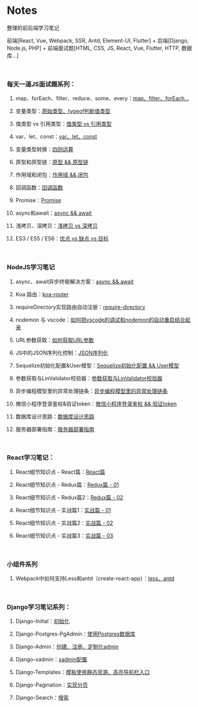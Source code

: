 # Notes

整理的前后端学习笔记

前端[React, Vue, Webpack, SSR, Antd, Element-UI, Flutter] + 后端[Django, Node.js, PHP] + 前端面试题[HTML, CSS, JS, React, Vue, Flutter, HTTP, 数据库...]

<br/>

### 每天一道JS面试题系列：
1. map、forEach、filter、reduce、some、every：[map、filter、forEach...](https://github.com/ChenxiiCheng/Notes/blob/master/每天一道JS面试题/JS-map-filter.md)

2. 变量类型：[原始类型、typeof判断值类型](https://github.com/ChenxiiCheng/Notes/blob/master/%E6%AF%8F%E5%A4%A9%E4%B8%80%E9%81%93JS%E9%9D%A2%E8%AF%95%E9%A2%98/JS%20-%20%E5%8F%98%E9%87%8F%E7%B1%BB%E5%9E%8B.md) 

3. 值类型 vs 引用类型：[值类型 vs 引用类型](https://github.com/ChenxiiCheng/Notes/blob/master/%E6%AF%8F%E5%A4%A9%E4%B8%80%E9%81%93JS%E9%9D%A2%E8%AF%95%E9%A2%98/JS%20-%20%E5%80%BC%E7%B1%BB%E5%9E%8B%20vs%20%E5%BC%95%E7%94%A8%E7%B1%BB%E5%9E%8B.md)

4. var、let、const：[var、let、const](https://github.com/ChenxiiCheng/Notes/blob/master/%E6%AF%8F%E5%A4%A9%E4%B8%80%E9%81%93JS%E9%9D%A2%E8%AF%95%E9%A2%98/JS%20-%20var%E3%80%81let%E3%80%81const%20%E5%8C%BA%E5%88%AB.md)

5. 变量类型转换：[四则运算](https://github.com/ChenxiiCheng/Notes/blob/master/%E6%AF%8F%E5%A4%A9%E4%B8%80%E9%81%93JS%E9%9D%A2%E8%AF%95%E9%A2%98/JS%20-%20%E5%8F%98%E9%87%8F%E7%B1%BB%E5%9E%8B%E8%BD%AC%E6%8D%A2.md)

6. 原型和原型链：[原型 && 原型链](https://github.com/ChenxiiCheng/Notes/blob/master/%E6%AF%8F%E5%A4%A9%E4%B8%80%E9%81%93JS%E9%9D%A2%E8%AF%95%E9%A2%98/JS%20-%20%E5%8E%9F%E5%9E%8B%E5%92%8C%E5%8E%9F%E5%9E%8B%E9%93%BE.md)

7. 作用域和闭包：[作用域 && 闭包](https://github.com/ChenxiiCheng/Notes/blob/master/%E6%AF%8F%E5%A4%A9%E4%B8%80%E9%81%93JS%E9%9D%A2%E8%AF%95%E9%A2%98/JS%20-%20%E4%BD%9C%E7%94%A8%E5%9F%9F%E5%92%8C%E9%97%AD%E5%8C%85.md)

8. 回调函数：[回调函数](https://github.com/ChenxiiCheng/Notes/blob/master/%E6%AF%8F%E5%A4%A9%E4%B8%80%E9%81%93JS%E9%9D%A2%E8%AF%95%E9%A2%98/JS%20-%20%E5%9B%9E%E8%B0%83%E5%87%BD%E6%95%B0.md)

9. Promise：[Promise](https://github.com/ChenxiiCheng/Notes/blob/master/%E6%AF%8F%E5%A4%A9%E4%B8%80%E9%81%93JS%E9%9D%A2%E8%AF%95%E9%A2%98/JS%20-%20Promise.md)

10. async和await：[async && await](https://github.com/ChenxiiCheng/Notes/blob/master/%E6%AF%8F%E5%A4%A9%E4%B8%80%E9%81%93JS%E9%9D%A2%E8%AF%95%E9%A2%98/JS%20-%20async%E5%92%8Cawait.md)

11. 浅拷贝、深拷贝：[浅拷贝 vs 深拷贝](https://github.com/ChenxiiCheng/Notes/blob/master/%E6%AF%8F%E5%A4%A9%E4%B8%80%E9%81%93JS%E9%9D%A2%E8%AF%95%E9%A2%98/JS%20-%20%E6%B5%85%E6%8B%B7%E8%B4%9D%E3%80%81%E6%B7%B1%E6%8B%B7%E8%B4%9D.md)

12. ES3 / ES5 / ES6：[优点 vs 缺点 vs 目标](https://github.com/ChenxiiCheng/Notes/blob/master/%E6%AF%8F%E5%A4%A9%E4%B8%80%E9%81%93JS%E9%9D%A2%E8%AF%95%E9%A2%98/JS%20-%20ES3ES5ES6%E4%BC%98%E7%82%B9%E7%BC%BA%E7%82%B9.md)

<br />

### NodeJS学习笔记
1. async、await异步终极解决方案：[async && await](https://github.com/ChenxiiCheng/Notes/blob/master/NodeJS%E5%AD%A6%E4%B9%A0%E7%AC%94%E8%AE%B0/async%20await%20%E5%BC%82%E6%AD%A5%E6%9C%80%E7%BB%88%E8%A7%A3%E5%86%B3%E6%96%B9%E6%A1%88.md) 

2. Koa 路由：[koa-router](https://github.com/ChenxiiCheng/Notes/blob/master/NodeJS%E5%AD%A6%E4%B9%A0%E7%AC%94%E8%AE%B0/Koa%20%E8%B7%AF%E7%94%B1.md)

3. requireDirectory实现路由自动注册：[require-directory](https://github.com/ChenxiiCheng/Notes/blob/master/NodeJS%E5%AD%A6%E4%B9%A0%E7%AC%94%E8%AE%B0/requireDirectory%E5%AE%9E%E7%8E%B0%E8%B7%AF%E7%94%B1%E8%87%AA%E5%8A%A8%E6%B3%A8%E5%86%8C.md)

4. nodemon 与 vscode：[如何把vscode的调试和nodemon的自动重启结合起来](https://github.com/ChenxiiCheng/Notes/blob/master/NodeJS%E5%AD%A6%E4%B9%A0%E7%AC%94%E8%AE%B0/nodemon%20%E4%B8%8E%20vscode.md)

5. URL参数获取：[如何获取URL参数](https://github.com/ChenxiiCheng/Notes/blob/master/NodeJS%E5%AD%A6%E4%B9%A0%E7%AC%94%E8%AE%B0/%E5%8F%82%E6%95%B0%E8%8E%B7%E5%8F%96%E4%B8%8ELinValidator%E6%A0%A1%E9%AA%8C%E5%99%A8.md)

6. JS中的JSON序列化控制：[JSON序列化](https://github.com/ChenxiiCheng/Notes/blob/master/NodeJS%E5%AD%A6%E4%B9%A0%E7%AC%94%E8%AE%B0/JS%E4%B8%AD%E7%9A%84JSON%E5%BA%8F%E5%88%97%E5%8C%96%E6%8E%A7%E5%88%B6.md)

7. Sequelize初始化配置&User模型：[Sequelize初始化配置 && User模型](https://github.com/ChenxiiCheng/Notes/blob/master/NodeJS%E5%AD%A6%E4%B9%A0%E7%AC%94%E8%AE%B0/Sequelize%E5%88%9D%E5%A7%8B%E5%8C%96%E9%85%8D%E7%BD%AE%26User%E6%A8%A1%E5%9E%8B.md)

8. 参数获取与LinValidator校验器：[参数获取与LinValidator校验器](https://github.com/ChenxiiCheng/Notes/blob/master/NodeJS%E5%AD%A6%E4%B9%A0%E7%AC%94%E8%AE%B0/%E5%8F%82%E6%95%B0%E8%8E%B7%E5%8F%96%E4%B8%8ELinValidator%E6%A0%A1%E9%AA%8C%E5%99%A8.md)

9. 异步编程模型里的异常处理链条：[异步编程模型里的异常处理链条](https://github.com/ChenxiiCheng/Notes/blob/master/NodeJS%E5%AD%A6%E4%B9%A0%E7%AC%94%E8%AE%B0/%E5%BC%82%E6%AD%A5%E7%BC%96%E7%A8%8B%E6%A8%A1%E5%9E%8B%E9%87%8C%E7%9A%84%E5%BC%82%E5%B8%B8%E5%A4%84%E7%90%86%E9%93%BE%E6%9D%A1.md)

10. 微信小程序登录鉴权&验证token：[微信小程序登录鉴权 && 验证token](https://github.com/ChenxiiCheng/Notes/blob/master/NodeJS%E5%AD%A6%E4%B9%A0%E7%AC%94%E8%AE%B0/%E5%BE%AE%E4%BF%A1%E5%B0%8F%E7%A8%8B%E5%BA%8F%E7%99%BB%E5%BD%95%E9%89%B4%E6%9D%83%26%E9%AA%8C%E8%AF%81token.md)

11. 数据库设计思路：[数据库设计思路](https://github.com/ChenxiiCheng/Notes/blob/master/NodeJS%E5%AD%A6%E4%B9%A0%E7%AC%94%E8%AE%B0/%E6%95%B0%E6%8D%AE%E5%BA%93%E8%AE%BE%E8%AE%A1%E6%80%9D%E8%B7%AF.md)

12. 服务器部署指南：[服务器部署指南](https://github.com/ChenxiiCheng/Notes/blob/master/NodeJS%E5%AD%A6%E4%B9%A0%E7%AC%94%E8%AE%B0/%E6%9C%8D%E5%8A%A1%E5%99%A8%E9%83%A8%E7%BD%B2%E6%8C%87%E5%8D%97.md)

<br/>

### React学习笔记：
1. React细节知识点 - React篇：[React篇](https://github.com/ChenxiiCheng/Notes/blob/master/React-Notes/React%E7%BB%86%E8%8A%82%E7%9F%A5%E8%AF%86%E7%82%B9%20-%20React%E7%AF%87.pdf) 

2. React细节知识点 - Redux篇：[Redux篇 - 01](https://github.com/ChenxiiCheng/Notes/blob/master/React-Notes/React%E7%BB%86%E8%8A%82%E7%9F%A5%E8%AF%86%E7%82%B9%20-%20Redux%E7%AF%87.pdf) 

3. React细节知识点 - Redux篇2：[Redux篇 - 02](https://github.com/ChenxiiCheng/Notes/blob/master/React-Notes/React%E7%BB%86%E8%8A%82%E7%9F%A5%E8%AF%86%E7%82%B9%20-%20Redux%20%E7%AF%872.pdf) 

4. React细节知识点 - 实战篇1：[实战篇 - 01](https://github.com/ChenxiiCheng/Notes/blob/master/React-Notes/React%E7%BB%86%E8%8A%82%E7%9F%A5%E8%AF%86%E7%82%B9%20-%20%E5%AE%9E%E6%88%981.pdf) 

5. React细节知识点 - 实战篇2：[实战篇 - 02](https://github.com/ChenxiiCheng/Notes/blob/master/React-Notes/React%E7%BB%86%E8%8A%82%E7%9F%A5%E8%AF%86%E7%82%B9%20-%20%E5%AE%9E%E6%88%982.pdf) 

6. React细节知识点 - 实战篇3：[实战篇 - 03](https://github.com/ChenxiiCheng/Notes/blob/master/React-Notes/React%E7%BB%86%E8%8A%82%E7%9F%A5%E8%AF%86%E7%82%B9%20-%20%E5%AE%9E%E6%88%983.pdf) 

<br/>

### 小组件系列
1. Webpack中如何支持Less和antd（create-react-app）：[less、antd](https://github.com/ChenxiiCheng/Notes/blob/master/React-Notes/Webpack%E4%B8%AD%E5%A6%82%E4%BD%95%E6%94%AF%E6%8C%81Less%E5%92%8Cantd.pdf) 


<br/>

### Django学习笔记系列：
1. Django-Initial：[初始化](https://github.com/ChenxiiCheng/Notes/blob/master/Django-Notes/Django-Initial.md) 

2. Django-Postgres-PgAdmin：[使用Postgres数据库](https://github.com/ChenxiiCheng/Notes/blob/master/Django-Notes/Django-Postgres-PgAdmin.md) 

3. Django-Admin：[创建、注册、定制化admin](https://github.com/ChenxiiCheng/Notes/blob/master/Django-Notes/Django-Admin.md) 

4. Django-xadmin：[xadmin配置](https://github.com/ChenxiiCheng/Notes/blob/master/Django-Notes/Django-xadmin%E9%85%8D%E7%BD%AE.md) 

5. Django-Templates：[模板使用静态资源、高亮导航栏入口](https://github.com/ChenxiiCheng/Notes/blob/master/Django-Notes/Django-Templates.md) 

6. Django-Pagination：[实现分页](https://github.com/ChenxiiCheng/Notes/blob/master/Django-Notes/Django-Pagination.md) 

7. Django-Search：[搜索](https://github.com/ChenxiiCheng/Notes/blob/master/Django-Notes/Django-Search.md) 
